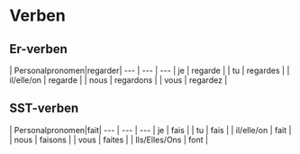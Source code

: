 # Verben
## Er-verben
| Personalpronomen|regarder|
--- | --- | ---
| je            |    regarde    |
| tu            | regardes      |
| il/elle/on    | regarde       |
| nous          | regardons     |
| vous          | regardez      |

## SST-verben
| Personalpronomen|fait|
--- | --- | ---
| je            | fais          |
| tu            | fais          |
| il/elle/on    | fait          |
| nous          | faisons       |
| vous          | faites        |
| Ils/Elles/Ons | font          |
